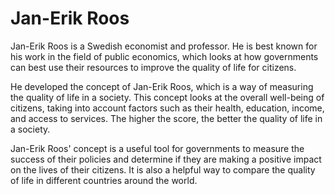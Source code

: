 # Jan-Erik Roos

Jan-Erik Roos is a Swedish economist and professor. He is best known for his work in the field of public economics, which looks at how governments can best use their resources to improve the quality of life for citizens. 

He developed the concept of Jan-Erik Roos, which is a way of measuring the quality of life in a society. This concept looks at the overall well-being of citizens, taking into account factors such as their health, education, income, and access to services. The higher the score, the better the quality of life in a society. 

Jan-Erik Roos' concept is a useful tool for governments to measure the success of their policies and determine if they are making a positive impact on the lives of their citizens. It is also a helpful way to compare the quality of life in different countries around the world.

